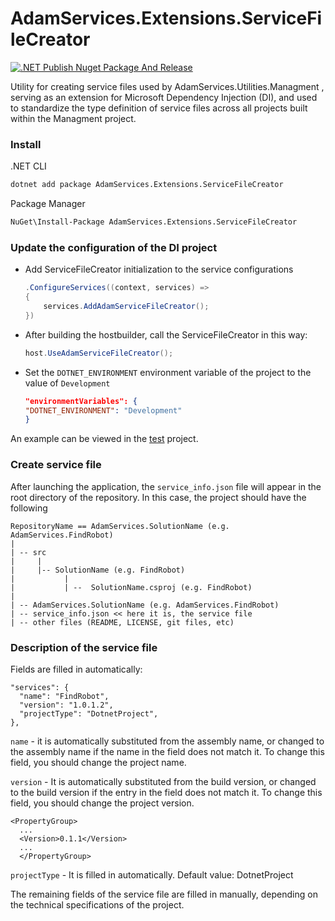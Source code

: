 # AdamServices.Extensions.ServiceFileCreator
[![.NET Publish Nuget Package And Release](https://github.com/Adam-Software/AdamServices.Extensions.ServiceFileCreator/actions/workflows/dotnet.yml/badge.svg)](https://github.com/Adam-Software/AdamServices.Extensions.ServiceFileCreator/actions/workflows/dotnet.yml)


Utility for creating service files used by AdamServices.Utilities.Managment , serving as an extension for Microsoft Dependency Injection (DI), and used to standardize the type definition of service files across all projects built within the Managment project.

### Install

.NET CLI
```cmd
dotnet add package AdamServices.Extensions.ServiceFileCreator
```

Package Manager
```cmd
NuGet\Install-Package AdamServices.Extensions.ServiceFileCreator
```

### Update the configuration of the DI project

* Add ServiceFileCreator initialization to the service configurations
  ```C#
  .ConfigureServices((context, services) =>
  {
      services.AddAdamServiceFileCreator();
  })
  ```

* After building the hostbuilder, call the ServiceFileCreator in this way:
  ```C#
  host.UseAdamServiceFileCreator();
  ```

* Set the `DOTNET_ENVIRONMENT` environment variable of the project to the value of `Development`
  ```json
  "environmentVariables": {
  "DOTNET_ENVIRONMENT": "Development"
  }
  ```

An example can be viewed in the [test](https://github.com/Adam-Software/AdamServices.Extensions.ServiceFileCreator/blob/master/src/ServiceFileCreator.TestApp/Program.cs) project.

### Create service file

After launching the application, the `service_info.json` file will appear in the root directory of the repository. In this case, the project should have the following 
```
RepositoryName == AdamServices.SolutionName (e.g. AdamServices.FindRobot)
|
| -- src
|     |
|     |-- SolutionName (e.g. FindRobot)
|           |
|           | --  SolutionName.csproj (e.g. FindRobot)
|
| -- AdamServices.SolutionName (e.g. AdamServices.FindRobot)
| -- service_info.json << here it is, the service file
| -- other files (README, LICENSE, git files, etc)
```

### Description of the service file

Fields are filled in automatically:
```
"services": {
  "name": "FindRobot",
  "version": "1.0.1.2",
  "projectType": "DotnetProject",
},
```
  
`name` - it is automatically substituted from the assembly name, or changed to the assembly name if the name in the field does not match it. To change this field, you should change the project name.
  
`version` - It is automatically substituted from the build version, or changed to the build version if the entry in the field does not match it. To change this field, you should change the project version.
```
<PropertyGroup>
  ...
  <Version>0.1.1</Version>
  ...
  </PropertyGroup>
```

`projectType` - It is filled in automatically. Default value: DotnetProject

The remaining fields of the service file are filled in manually, depending on the technical specifications of the project.
  
  

  



